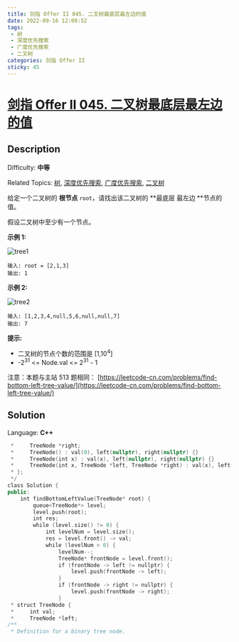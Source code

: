 ```yaml
---
title: 剑指 Offer II 045. 二叉树最底层最左边的值
date: 2022-09-16 12:09:52
tags:
 - 树
 - 深度优先搜索
 - 广度优先搜索
 - 二叉树
categories: 剑指 Offer II
sticky: 45
---
```


# [剑指 Offer II 045\. 二叉树最底层最左边的值](https://leetcode.cn/problems/LwUNpT/)

## Description

Difficulty: **中等**  

Related Topics: [树](https://leetcode.cn/tag/tree/), [深度优先搜索](https://leetcode.cn/tag/depth-first-search/), [广度优先搜索](https://leetcode.cn/tag/breadth-first-search/), [二叉树](https://leetcode.cn/tag/binary-tree/)


给定一个二叉树的 **根节点** `root`，请找出该二叉树的 **最底层 最左边 **节点的值。

假设二叉树中至少有一个节点。

**示例 1:**

![tree1](https://cdn.staticaly.com/gh/Poseidon-HL/image-hosting@master/20220916/tree1.2pjca8hlfoa0.webp)

```
输入: root = [2,1,3]
输出: 1
```

**示例 2:**

![tree2](https://cdn.staticaly.com/gh/Poseidon-HL/image-hosting@master/20220916/tree2.tb23ekbs3hs.webp)

```
输入: [1,2,3,4,null,5,6,null,null,7]
输出: 7
```

**提示:**

*   二叉树的节点个数的范围是 [1,10<sup>4</sup>]
*   -2<sup>31</sup> <= Node.val <= 2<sup>31</sup> - 1 

注意：本题与主站 513 题相同： [https://leetcode-cn.com/problems/find-bottom-left-tree-value/](https://leetcode-cn.com/problems/find-bottom-left-tree-value/)


## Solution

Language: **C++**

```c++
 *     TreeNode *right;
 *     TreeNode() : val(0), left(nullptr), right(nullptr) {}
 *     TreeNode(int x) : val(x), left(nullptr), right(nullptr) {}
 *     TreeNode(int x, TreeNode *left, TreeNode *right) : val(x), left(left), right(right) {}
 * };
 */
class Solution {
public:
    int findBottomLeftValue(TreeNode* root) {
        queue<TreeNode*> level;
        level.push(root);
        int res;
        while (level.size() != 0) {
            int levelNum = level.size();
            res = level.front() -> val;
            while (levelNum > 0) {
                levelNum--;
                TreeNode* frontNode = level.front();
                if (frontNode -> left != nullptr) {
                    level.push(frontNode -> left);
                }
                if (frontNode -> right != nullptr) {
                    level.push(frontNode -> right);
                }
 * struct TreeNode {
 *     int val;
 *     TreeNode *left;
/**
 * Definition for a binary tree node.
```